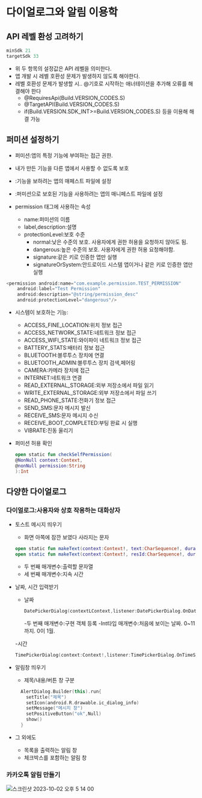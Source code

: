 # 다이얼로그와 알림 이용학

## API 레벨 환성 고려하기
```kotlin
minSdk 21
targetSdk 33
```
- 위 두 항목의 설정값은 API 레벨을 의미한다.
- 앱 개발 시 레벨 호환성 문제가 발생하지 않도록 해야한다.
- 레벨 호환성 문제가 발생할 시.. @기호로 시작하는 애너테이션을 추가해 오류를 해결해야 한다
  - @RequiresApi(Build.VERSION_CODES.S)
  - @TargetAPI(Build.VERSION_CODES.S)
  - if(Build.VERSION.SDK_INT>=Build.VERSION_CODES.S) 등을 이용해 해결 가능
## 퍼미션 설정하기
- 퍼미션:앱의 특정 기능에 부여하는 접근 권한.
- 내가 만든 기능을 다른 앱에서 사용할 수 없도록 보호

- <permission>:기능을 보하려는 앱의 매페스트 파일에 설정
- <uses-permission>:퍼미션으로 보호된 기능을 사용하려는 앱의 매니페스트 파일에 설정

- permission 태그에 사용하는 속성
  - name:퍼미션의 이름
  - label,description:설명
  - protectionLevel:보호 수준
    - normal:낮은 수준의 보호. 사용자에게 권한 허용을 요청하지 않아도 됨.
    - dangerous:높은 수준의 보호. 사용자에게 권한 허용 요청해야함.
    - signature:같은 키로 인증한 앱만 실행
    - signatureOrSystem:안드로이드 시스템 앱이거나 같은 키로 인증한 앱만 실행
```kotlin
<permission android:name="com.example.permission.TEST_PERMISSION"
    android:label="Test Permission"
    android:description="@string/permission_desc"
    android:protectionLevel="dangerous"/>
```

- 시스템이 보호하는 기능:
  - ACCESS_FINE_LOCATION:위치 정보 접근
  - ACCESS_NETWORK_STATE:네트워크 정보 접근
  - ACCESS_WIFI_STATE:와이파이 네트워크 정보 접근
  - BATTERY_STATS:배터리 정보 접근
  - BLUETOOTH:블루투스 장치에 연결
  - BLUETOOTH_ADMIN:블루투스 장치 검색,페어링
  - CAMERA:카메라 장치에 접근
  - INTERNET:네트워크 연결
  - READ_EXTERNAL_STORAGE:외부 저장소에서 파일 읽기
  - WRITE_EXTERNAL_STORAGE:외부 저장소에서 파일 쓰기
  - READ_PHONE_STATE:전화기 정보 접근
  - SEND_SMS:문자 메시지 발신
  - RECEIVE_SMS:문자 메시지 수신
  - RECEIVE_BOOT_COMPLETED:부팅 완료 시 실행
  - VIBRATE:진동 울리기
 
- 퍼미션 허용 확인
  ```kotlin
  open static fun checkSelfPermission(
  @NonNull context:Context,
  @nonNull permission:String
  ):Int
  ```

## 다양한 다이얼로그
### 다이얼로그:사용자와 상호 작용하는 대화상자
- 토스트 메시지 띄우기
  - 화면 아쪽에 잠깐 보였다 사라지는 문자
  ```kotlin
  open static fun makeText(context:Context!, text:CharSequence!, duration:Int):Toast!
  open static fun makeText(context:Context!, resId:CharSequence!, duration:Int):Toast!
  ```
  
    - 두 번째 매개변수:출력할 문자열
    - 세 번째 매개변수:지속 시간
  
- 날짜, 시간 입력받기
  - 날짜
    ```kotlin
    DatePickerDialog(contextLContext,listener:DatePickerDialog.OnDateSetListener?,year:Int,month:Int,dayOfMonth:Int)
    ```
    
    -두 번째 매개변수:구현 객체 등록
    -Int타입 매개변수:처음에 보이는 날짜. 0~11까지. 0이 1월.
    
  -시간
    ```kotlin
    TimePickerDialog(context:Context!,listener:TimePickerDialog.OnTimeSetListener!,hourOfDay:Int,minute:Int,is24HourView:Boolean)
    ```
    
- 알림창 띄우기
    - 제목/내용/버튼 창 구분
    ```kotlin
      AlertDialog.Builder(this).run{
        setTitle("제목")
        setIcon(android.R.drawable.ic_dialog_info)
        setMessage("메시지 창")
        setPositiveButton("ok",Null)
        show()
      }
    ```
    
- 그 외에도
  - 목록을 출력하는 알림 창
  - 체크박스를 포함하는 알림 창
### 카카오톡 알림 만들기
![스크린샷 2023-10-02 오후 5 14 00](https://github.com/youkm1/Kotlin_ANS.Study/assets/89966409/a2b2ba2c-ca16-4733-9a08-ecceb0a52f50)
